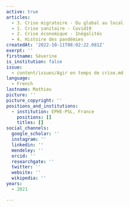 ```yaml
---
active: true
articles:
  - 3. Crise migratoire - Du global au local
  - 1. Crise sanitaire - Covid19
  - 2. Crise économique - Inégalités
  - 4. Histoire des pandémies
createdAt: '2022-10-11T08:02:22.081Z'
exerpt: ''
firstname: Séverine
is_institution: false
issue:
  - content/issues/Agir en temps de crise.md
language:
  - French
lastname: Mathieu
picture: ''
picture_copyright: ''
positions_and_institutions:
  - institution: EPHE-PSL, France
    positions: []
    titles: []
social_channels:
  google_scholar: ''
  instagram: ''
  linkedin: ''
  mendeley: ''
  orcid: ''
  researchgate: ''
  twitter: ''
  website: ''
  wikipedia: ''
years:
  - 2021

---
```

